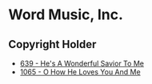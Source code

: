 # Word Music, Inc.

## Copyright Holder

- [639 - He's A Wonderful Savior To Me](/hymns/639.md)
- [1065 - O How He Loves You And Me](/hymns/1065.md)

